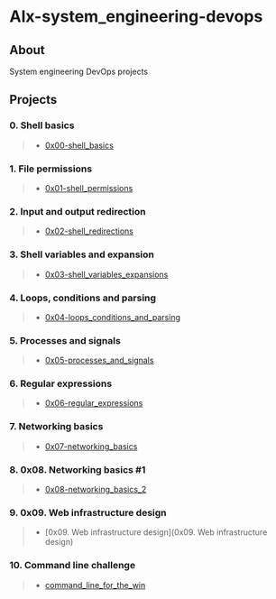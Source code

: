 # Alx-system_engineering-devops

## About
System engineering DevOps projects

## Projects

### 0. Shell basics
> * [0x00-shell_basics](0x00-shell_basics)

### 1. File permissions
> * [0x01-shell_permissions](0x01-shell_permissions)

### 2. Input and output redirection
> * [0x02-shell_redirections](0x02-shell_redirections)

### 3. Shell variables and expansion
> * [0x03-shell_variables_expansions](0x03-shell_variables_expansions)

### 4. Loops, conditions and parsing
> * [0x04-loops_conditions_and_parsing](0x04-loops_conditions_and_parsing)

### 5. Processes and signals
> * [0x05-processes_and_signals](0x05-processes_and_signals)

### 6. Regular expressions
> * [0x06-regular_expressions](0x06-regular_expressions)

### 7. Networking basics
> * [0x07-networking_basics](0x07-networking_basics)

### 8. 0x08. Networking basics #1
> * [0x08-networking_basics_2](0x08-networking_basics_2)

### 9. 0x09. Web infrastructure design
> * [0x09. Web infrastructure design](0x09. Web infrastructure design)

### 10. Command line challenge
> * [command_line_for_the_win](command_line_for_the_win)
